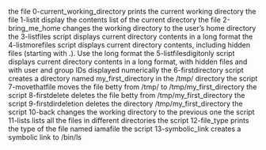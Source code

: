 the file 0-current_working_directory prints the current working directory
the file 1-listit display the contents list of the current directory
the file 2-bring_me_home changes the working directory to the user’s home directory
the 3-listfiles script displays current directory contents in a long format
the 4-listmorefiles script displays current directory contents, including hidden files (starting with .). Use the long format
the 5-listfilesdigitonly script displays current directory contents in a long format, with hidden files and with user and group IDs displayed numerically
the 6-firstdirectory script creates a directory named my_first_directory in the /tmp/ directory
the script 7-movethatfile moves the file betty from /tmp/ to /tmp/my_first_directory
the script 8-firstdelete deletes the file betty from /tmp/my_first_directory
the script 9-firstdirdeletion deletes the directory /tmp/my_first_directory
the script 10-back changes the working directory to the previous one
the script 11-lists lists all the files in different directories
the script 12-file_type prints the type of the file named iamafile
the script 13-symbolic_link creates a symbolic link to /bin/ls
